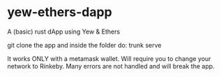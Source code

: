 # yew-ethers-dapp
A (basic) rust dApp using Yew &amp; Ethers

git clone the app and inside the folder do:
trunk serve

It works ONLY with a metamask wallet.
Will require you to change your network to Rinkeby.
Many errors are not handled and will break the app.
